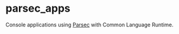 # parsec_apps
 Console applications using [Parsec](https://github.com/matigramirez/Parsec) with Common Language Runtime.
